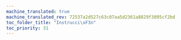 ```yaml
---
machine_translated: true
machine_translated_rev: 72537a2d527c63c07aa5d2361a8829f3895cf2bd
toc_folder_title: "Instrucci\xF3n"
toc_priority: 31
---
```



